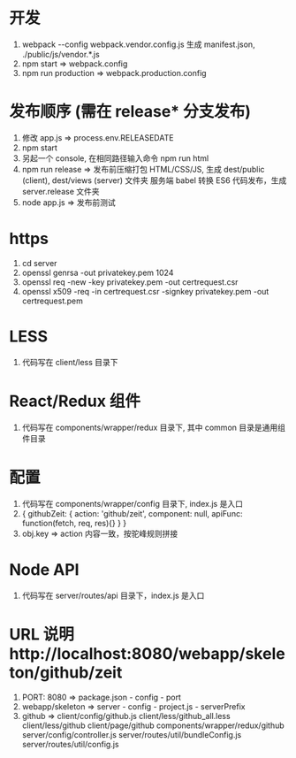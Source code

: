 # 开发 
1. webpack --config webpack.vendor.config.js  生成 manifest.json, ./public/js/vendor.*.js
2. npm start => webpack.config
3. npm run production => webpack.production.config


# 发布顺序 (需在 release* 分支发布)
1. 修改 app.js => process.env.RELEASEDATE 
2. npm start
3. 另起一个 console, 在相同路径输入命令 npm run html
4. npm run release => 
     发布前压缩打包 HTML/CSS/JS, 生成 dest/public (client), dest/views (server) 文件夹
     服务端 babel 转换 ES6 代码发布，生成 server.release 文件夹
5. node app.js => 发布前测试
   

# https
1. cd server
2. openssl genrsa -out privatekey.pem 1024
3. openssl req -new -key privatekey.pem -out certrequest.csr 
4. openssl x509 -req -in certrequest.csr -signkey privatekey.pem -out certrequest.pem

# LESS
1. 代码写在 client/less 目录下

# React/Redux 组件
1. 代码写在 components/wrapper/redux 目录下, 其中 common 目录是通用组件目录

# 配置
1. 代码写在 components/wrapper/config 目录下, index.js 是入口
2. { githubZeit: { action: 'github/zeit', component: null, apiFunc: function(fetch, req, res){} } }
3. obj.key => action 内容一致，按驼峰规则拼接

# Node API
1. 代码写在 server/routes/api 目录下，index.js 是入口

# URL 说明 http://localhost:8080/webapp/skeleton/github/zeit
1. PORT: 8080 => package.json - config - port
2. webapp/skeleton => server - config - project.js - serverPrefix
3. github => 
    client/config/github.js
    client/less/github_all.less
    client/less/github
    client/page/github
    components/wrapper/redux/github
    server/config/controller.js
    server/routes/util/bundleConfig.js
    server/routes/util/config.js
    





    
